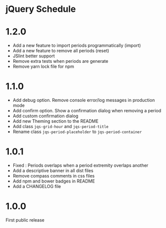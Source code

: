 # jQuery Schedule

# 1.2.0
* Add a new feature to import periods programmatically (import)
* Add a new feature to remove all periods (reset)
* JSlint better support
* Remove extra tests when periods are generate
* Remove yarn lock file for npm

# 1.1.0
* Add debug option. Remove console error/log messages in production mode 
* Add confirm option. Show a confirmation dialog when removing a period
* Add custom confirmation dialog
* Add new Theming section to the README
* Add class `jqs-grid-hour` and `jqs-period-title`
* Rename class `jqs-period-placeholder` to `jqs-period-container`

# 1.0.1

* Fixed : Periods overlaps when a period extremity overlaps another
* Add a descriptive banner in all dist files
* Remove compass comments in css files
* Add npm and bower badges in README
* Add a CHANGELOG file

# 1.0.0

First public release